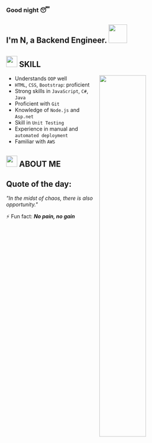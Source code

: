 ### Good night 😴
<h2>I'm N, a Backend Engineer. <img src="https://media.giphy.com/media/mGcNjsfWAjY5AEZNw6/giphy.gif" width="50"></h2>

## <img src="https://emojis.slackmojis.com/emojis/images/1588315024/8823/hyperkitty.gif?1588315024" width="30" /> SKILL
<a href="https://metrics.lecoq.io/ouuan?template=classic"><img align="right" width="50%" src="https://github-readme-stats.vercel.app/api?username=Xaydeptrai&show_icons=true&theme=synthwave"></a>

- Understands <code>OOP</code> well
- <code>HTML</code>, <code>CSS</code>, <code>Bootstrap</code>: proficient
- Strong skills in <code>JavaScript</code>, <code>C#</code>, <code>Java</code>
- Proficient with <code>Git</code>
- Knowledge of <code>Node.js</code> and <code>Asp.net</code>
- Skill in <code>Unit Testing</code>
- Experience in manual and <code>automated deployment</code>
- Familiar with <code>AWS</code>


## <img src="https://i.imgur.com/g4uAchW.gif" width="30" /> ABOUT ME
## Quote of the day:
<em>&quot;In the midst of chaos, there is also opportunity.&quot;</em> <br>

⚡ Fun fact: <em><strong>No pain, no gain</strong></em>
